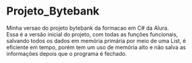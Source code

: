 # Projeto_Bytebank
 Minha versao do projeto bytebank da formacao em C# da Alura. <br />
 Essa é a versão inicial do projeto, com todas as funções funcionais, salvando todos os dados em memória primária por meio de uma List<ContaCorrente>, é eficiente em tempo, porém tem um uso de memória alto e não salva as informações depois que o programa é fechado.
